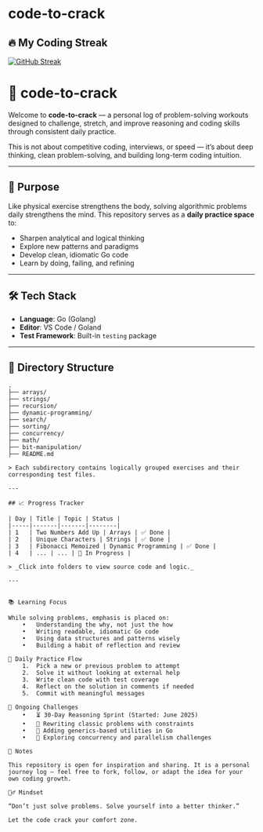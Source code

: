 # code-to-crack

## 🔥 My Coding Streak
[![GitHub Streak](https://streak-stats.demolab.com?user=Rama-Villuri&theme=tokyonight&hide_border=true)](https://git.io/streak-stats)

# 🧠 code-to-crack

Welcome to **code-to-crack** — a personal log of problem-solving workouts designed to challenge, stretch, and improve reasoning and coding skills through consistent daily practice.

This is not about competitive coding, interviews, or speed — it’s about deep thinking, clean problem-solving, and building long-term coding intuition.

---

## 🎯 Purpose

Like physical exercise strengthens the body, solving algorithmic problems daily strengthens the mind. This repository serves as a **daily practice space** to:

- Sharpen analytical and logical thinking
- Explore new patterns and paradigms
- Develop clean, idiomatic Go code
- Learn by doing, failing, and refining

---

## 🛠 Tech Stack

- **Language**: Go (Golang)
- **Editor**: VS Code / Goland
- **Test Framework**: Built-in `testing` package

---

## 📂 Directory Structure

```text
.
├── arrays/
├── strings/
├── recursion/
├── dynamic-programming/
├── search/
├── sorting/
├── concurrency/
├── math/
├── bit-manipulation/
├── README.md

> Each subdirectory contains logically grouped exercises and their corresponding test files.

---

## 📈 Progress Tracker

| Day | Title | Topic | Status |
|-----|-------|-------|--------|
| 1   | Two Numbers Add Up | Arrays | ✅ Done |
| 2   | Unique Characters | Strings | ✅ Done |
| 3   | Fibonacci Memoized | Dynamic Programming | ✅ Done |
| 4   | ... | ... | 🔄 In Progress |

> _Click into folders to view source code and logic._

---


📚 Learning Focus

While solving problems, emphasis is placed on:
	•	Understanding the why, not just the how
	•	Writing readable, idiomatic Go code
	•	Using data structures and patterns wisely
	•	Building a habit of reflection and review

🔄 Daily Practice Flow
	1.	Pick a new or previous problem to attempt
	2.	Solve it without looking at external help
	3.	Write clean code with test coverage
	4.	Reflect on the solution in comments if needed
	5.	Commit with meaningful messages

🚧 Ongoing Challenges
	•	⏳ 30-Day Reasoning Sprint (Started: June 2025)
	•	🧠 Rewriting classic problems with constraints
	•	🧪 Adding generics-based utilities in Go
	•	🌱 Exploring concurrency and parallelism challenges

📎 Notes

This repository is open for inspiration and sharing. It is a personal journey log — feel free to fork, follow, or adapt the idea for your own coding growth.

🧘‍♂️ Mindset

“Don’t just solve problems. Solve yourself into a better thinker.”

Let the code crack your comfort zone.
